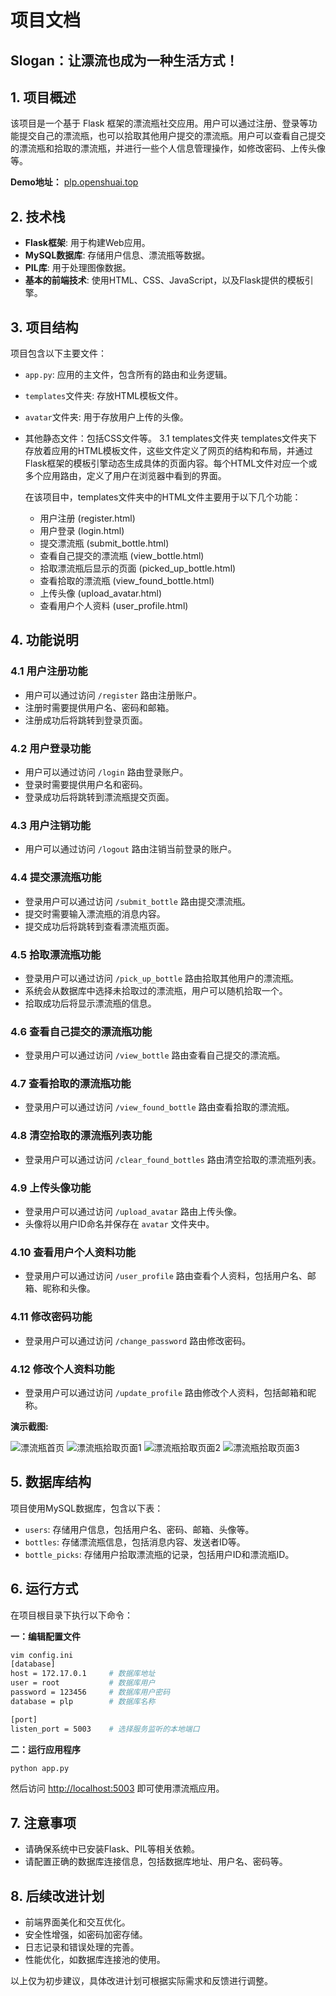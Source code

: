 # 项目文档

## Slogan：让漂流也成为一种生活方式！

## 1. 项目概述

该项目是一个基于 Flask 框架的漂流瓶社交应用。用户可以通过注册、登录等功能提交自己的漂流瓶，也可以拾取其他用户提交的漂流瓶。用户可以查看自己提交的漂流瓶和拾取的漂流瓶，并进行一些个人信息管理操作，如修改密码、上传头像等。

**Demo地址：** [plp.openshuai.top](http://plp.openshuai.top)


## 2. 技术栈

- **Flask框架**: 用于构建Web应用。
- **MySQL数据库**: 存储用户信息、漂流瓶等数据。
- **PIL库**: 用于处理图像数据。
- **基本的前端技术**: 使用HTML、CSS、JavaScript，以及Flask提供的模板引擎。

## 3. 项目结构

项目包含以下主要文件：

- `app.py`: 应用的主文件，包含所有的路由和业务逻辑。
- `templates`文件夹: 存放HTML模板文件。
- `avatar`文件夹: 用于存放用户上传的头像。
- 其他静态文件：包括CSS文件等。
        3.1 templates文件夹
	templates文件夹下存放着应用的HTML模板文件，这些文件定义了网页的结构和布局，并通过Flask框架的模板引擎动态生成具体的页面内容。每个HTML文件对应一个或多个应用路由，定义了用户在浏览器中看到的界面。

	在该项目中，templates文件夹中的HTML文件主要用于以下几个功能：

	- 用户注册 (register.html)
	- 用户登录 (login.html)
	- 提交漂流瓶 (submit_bottle.html)
	- 查看自己提交的漂流瓶 (view_bottle.html)
	- 拾取漂流瓶后显示的页面 (picked_up_bottle.html)
	- 查看拾取的漂流瓶 (view_found_bottle.html)
	- 上传头像 (upload_avatar.html)
	- 查看用户个人资料 (user_profile.html)

## 4. 功能说明

### 4.1 用户注册功能

- 用户可以通过访问 `/register` 路由注册账户。
- 注册时需要提供用户名、密码和邮箱。
- 注册成功后将跳转到登录页面。

### 4.2 用户登录功能

- 用户可以通过访问 `/login` 路由登录账户。
- 登录时需要提供用户名和密码。
- 登录成功后将跳转到漂流瓶提交页面。

### 4.3 用户注销功能

- 用户可以通过访问 `/logout` 路由注销当前登录的账户。

### 4.4 提交漂流瓶功能

- 登录用户可以通过访问 `/submit_bottle` 路由提交漂流瓶。
- 提交时需要输入漂流瓶的消息内容。
- 提交成功后将跳转到查看漂流瓶页面。

### 4.5 拾取漂流瓶功能

- 登录用户可以通过访问 `/pick_up_bottle` 路由拾取其他用户的漂流瓶。
- 系统会从数据库中选择未拾取过的漂流瓶，用户可以随机拾取一个。
- 拾取成功后将显示漂流瓶的信息。

### 4.6 查看自己提交的漂流瓶功能

- 登录用户可以通过访问 `/view_bottle` 路由查看自己提交的漂流瓶。

### 4.7 查看拾取的漂流瓶功能

- 登录用户可以通过访问 `/view_found_bottle` 路由查看拾取的漂流瓶。

### 4.8 清空拾取的漂流瓶列表功能

- 登录用户可以通过访问 `/clear_found_bottles` 路由清空拾取的漂流瓶列表。

### 4.9 上传头像功能

- 登录用户可以通过访问 `/upload_avatar` 路由上传头像。
- 头像将以用户ID命名并保存在 `avatar` 文件夹中。

### 4.10 查看用户个人资料功能

- 登录用户可以通过访问 `/user_profile` 路由查看个人资料，包括用户名、邮箱、昵称和头像。

### 4.11 修改密码功能

- 登录用户可以通过访问 `/change_password` 路由修改密码。

### 4.12 修改个人资料功能

- 登录用户可以通过访问 `/update_profile` 路由修改个人资料，包括邮箱和昵称。

**演示截图:**

![漂流瓶首页](screenshots/project_index.jpg)
![漂流瓶拾取页面1](screenshots/bottle_one.jpg)
![漂流瓶拾取页面2](screenshots/bottle_two.jpg)
![漂流瓶拾取页面3](screenshots/bottle_there.jpg)

## 5. 数据库结构

项目使用MySQL数据库，包含以下表：

- `users`: 存储用户信息，包括用户名、密码、邮箱、头像等。
- `bottles`: 存储漂流瓶信息，包括消息内容、发送者ID等。
- `bottle_picks`: 存储用户拾取漂流瓶的记录，包括用户ID和漂流瓶ID。

## 6. 运行方式

在项目根目录下执行以下命令：

**一：编辑配置文件**

```bash
vim config.ini
[database]
host = 172.17.0.1     # 数据库地址
user = root           # 数据库用户
password = 123456     # 数据库用户密码
database = plp        # 数据库名称

[port]
listen_port = 5003    # 选择服务监听的本地端口
```

**二：运行应用程序**
```bash
python app.py
```

然后访问 [http://localhost:5003](http://localhost:5003) 即可使用漂流瓶应用。

## 7. 注意事项

- 请确保系统中已安装Flask、PIL等相关依赖。
- 请配置正确的数据库连接信息，包括数据库地址、用户名、密码等。

## 8. 后续改进计划

- 前端界面美化和交互优化。
- 安全性增强，如密码加密存储。
- 日志记录和错误处理的完善。
- 性能优化，如数据库连接池的使用。

以上仅为初步建议，具体改进计划可根据实际需求和反馈进行调整。

